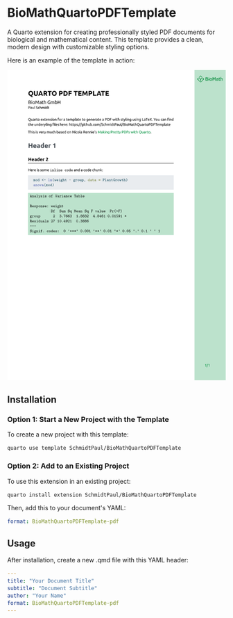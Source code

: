 # BioMathQuartoPDFTemplate

A Quarto extension for creating professionally styled PDF documents for biological and mathematical content. This template provides a clean, modern design with customizable styling options.

Here is an example of the template in action:

![](example.png)

## Installation

### Option 1: Start a New Project with the Template

To create a new project with this template:

``` bash
quarto use template SchmidtPaul/BioMathQuartoPDFTemplate
```

### Option 2: Add to an Existing Project

To use this extension in an existing project:

``` bash
quarto install extension SchmidtPaul/BioMathQuartoPDFTemplate
```

Then, add this to your document's YAML:

``` yaml
format: BioMathQuartoPDFTemplate-pdf
```

## Usage

After installation, create a new .qmd file with this YAML header:

``` yaml
---
title: "Your Document Title"
subtitle: "Document Subtitle"
author: "Your Name"
format: BioMathQuartoPDFTemplate-pdf
---
```
